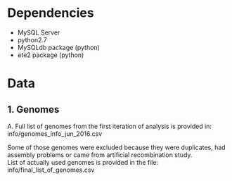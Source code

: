 # Dependencies

- MySQL Server  
- python2.7  
- MySQLdb package (python)   
- ete2 package (python)   
  
# Data  

## 1. Genomes  

A. Full list of genomes from the first iteration of analysis is provided in:  
info/genomes_info_jun_2016.csv  

Some of those genomes were excluded because they were duplicates, had assembly problems or came from artificial recombination study.  
List of actually used genomes is provided in the file:  
info/final_list_of_genomes.csv   

